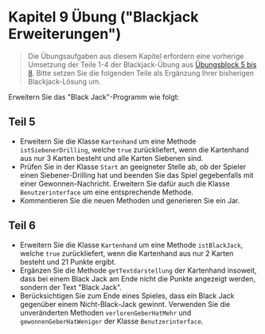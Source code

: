 # Kapitel 9 Übung ("Blackjack Erweiterungen")

> Die Übungsaufgaben aus diesem Kapitel erfordern eine vorherige Umsetzung der Teile 1-4 der Blackjack-Übung aus [Übungsblock 5 bis 8](https://github.com/nordakademie-einfuehrung-java/uebungsblock_5_bis_8). Bitte setzen Sie die folgenden Teile als Ergänzung Ihrer bisherigen Blackjack-Lösung um.

Erweitern Sie das "Black Jack"-Programm wie folgt:

## Teil 5

* Erweitern Sie die Klasse ```Kartenhand``` um eine Methode ```istSiebenerDrilling```, welche ```true``` zurückliefert, wenn die Kartenhand aus nur 3 Karten besteht und alle Karten Siebenen sind.
* Prüfen Sie in der Klasse ```Start``` an geeigneter Stelle ab, ob der Spieler einen Siebener-Drilling hat und beenden Sie das Spiel gegebenfalls mit einer Gewonnen-Nachricht. Erweitern Sie dafür auch die Klasse ```Benutzerinterface``` um eine entsprechende Methode.
* Kommentieren Sie die neuen Methoden und generieren Sie ein Jar.

## Teil 6

* Erweitern Sie die Klasse ```Kartenhand``` um eine Methode ```istBlackJack```, welche ```true``` zurückliefert, wenn die Kartenhand aus nur 2 Karten besteht und 21 Punkte ergibt.
* Ergänzen Sie die Methode ```getTextdarstellung``` der Kartenhand insoweit, dass bei einem Black Jack am Ende nicht die Punkte angezeigt werden, sondern der Text "Black Jack".
* Berücksichtigen Sie zum Ende eines Spieles, dass ein Black Jack gegenüber einem Nicht-Black-Jack gewinnt. Verwenden Sie die unveränderten Methoden ```verlorenGeberHatMehr``` und ```gewonnenGeberHatWeniger``` der Klasse ```Benutzerinterface```.
